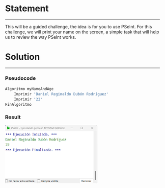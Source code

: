 # Statement
---
This will be a guided challenge, the idea is for you to use PSeInt. For this challenge, we will print your name on the screen, a simple task that will help us to review the way PSeInt works.

# Solution
---
### Pseudocode

```python
Algoritmo myNameAndAge
	Imprimir 'Daniel Reginaldo Dubón Rodríguez'
	Imprimir '22'
FinAlgoritmo
```
### Result
<img src="./../Images/nameAge.png" alt="drawing" style="width:300px;"/><br>